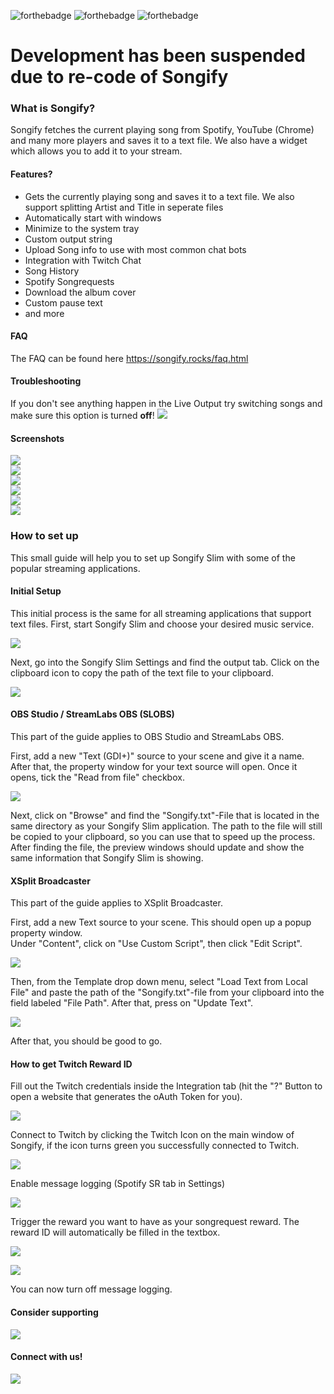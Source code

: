 ![forthebadge](https://forthebadge.com/images/badges/made-with-c-sharp.svg) ![forthebadge](https://forthebadge.com/images/badges/built-with-love.svg) ![forthebadge](https://forthebadge.com/images/badges/60-percent-of-the-time-works-every-time.svg) 
# Development has been suspended due to re-code of Songify
### What is Songify?

Songify fetches the current playing song from Spotify, YouTube (Chrome) and many more players and saves it to a text file. We also have a widget which allows you to add it to your stream. 

#### Features?

* Gets the currently playing song and saves it to a text file. We also support splitting Artist and Title in seperate files
* Automatically start with windows
* Minimize to the system tray
* Custom output string
* Upload Song info to use with most common chat bots
* Integration with Twitch Chat
* Song History
* Spotify Songrequests
* Download the album cover
* Custom pause text
* and more

#### FAQ
The FAQ can be found here https://songify.rocks/faq.html

#### Troubleshooting
If you don't see anything happen in the Live Output try switching songs and make sure this option is turned **off**!
![](https://i.imgur.com/VUoPNbZ.png)

#### Screenshots
![](http://songify.bloemacher.com/img/Songify_Slim_1.png)  
![](http://songify.bloemacher.com/img/Songify_Slim_2.png)  
![](http://songify.bloemacher.com/img/Songify_Slim_3.png)  
![](http://songify.bloemacher.com/img/Songify_Slim_4.png)  
![](http://songify.bloemacher.com/img/Songify_Slim_5.png)  
![](http://songify.bloemacher.com/img/Songify_Slim_6.png)  

### How to set up
This small guide will help you to set up Songify Slim with some of the popular streaming applications.

#### Initial Setup
This initial process is the same for all streaming applications that support text files.
First, start Songify Slim and choose your desired music service.

![](https://i.imgur.com/uEHboqi.png)

Next, go into the Songify Slim Settings and find the output tab.
Click on the clipboard icon to copy the path of the text file to your clipboard.

![](https://i.imgur.com/3tKtHwD.png)

#### OBS Studio / StreamLabs OBS (SLOBS)
This part of the guide applies to OBS Studio and StreamLabs OBS.

First, add a new "Text (GDI+)" source to your scene and give it a name. After that, the property window for your text source will open. Once it opens, tick the "Read from file" checkbox.

![](https://i.imgur.com/JVjKvDt.png)

Next, click on "Browse" and find the "Songify.txt"-File that is located in the same directory as your Songify Slim application. The path to the file will still be copied to your clipboard, so you can use that to speed up the process. After finding the file, the preview windows should update and show the same information that Songify Slim is showing.

#### XSplit Broadcaster
This part of the guide applies to XSplit Broadcaster.

First, add a new Text source to your scene. This should open up a popup property window.  
Under "Content", click on "Use Custom Script", then click "Edit Script".

![](https://i.imgur.com/vM7ZLA3.png)

Then, from the Template drop down menu, select "Load Text from Local File" and paste the path of the "Songify.txt"-file from your clipboard into the field labeled "File Path". After that, press on "Update Text".

![](https://i.imgur.com/NNQRK4o.png)

After that, you should be good to go.

#### How to get Twitch Reward ID

Fill out the Twitch credentials inside the Integration tab (hit the "?" Button to open a website that generates the oAuth Token for you).

![](http://songify.bloemacher.com/img/songify_reward_1.png)

Connect to Twitch by clicking the Twitch Icon on the main window of Songify, if the icon turns green you successfully connected to Twitch.

![](http://songify.bloemacher.com/img/songify_reward_2.png)

Enable message logging (Spotify SR tab in Settings)

![](http://songify.bloemacher.com/img/songify_reward_4.png)

Trigger the reward you want to have as your songrequest reward. The reward ID will automatically be filled in the textbox.

![](http://songify.bloemacher.com/img/songify_reward_3.png)

![](http://songify.bloemacher.com/img/songify_reward_5.png)

You can now turn off message logging.

#### Consider supporting 
[<img src="https://c5.patreon.com/external/logo/become_a_patron_button.png"  target="_blank">](https://www.patreon.com/bePatron?u=31732074)
#### Connect with us!
[<img src="http://songify.bloemacher.com/img/discord.png"  target="_blank">](https://discordapp.com/invite/H8nd4T4)
